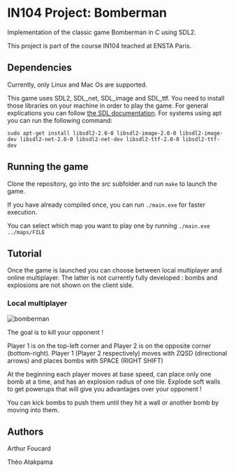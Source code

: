 # IN104 Project: Bomberman

Implementation of the classic game Bomberman in C using SDL2.

This project is part of the course IN104 teached at ENSTA Paris.

## Dependencies
Currently, only Linux and Mac Os are supported.

This game uses SDL2, SDL_net, SDL_image and SDL_ttf. You need to install those libraries on your machine in order to play the game.
For general explications you can follow [the SDL documentation](https://wiki.libsdl.org/SDL2/Installation).
For systems using apt you can run the following command:

```sudo apt-get install libsdl2-2.0-0 libsdl2-image-2.0-0 libsdl2-image-dev libsdl2-net-2.0-0 libsdl2-net-dev libsdl2-ttf-2.0-0 libsdl2-ttf-dev```


## Running the game

Clone the repository, go into the *src* subfolder and run ```make``` to launch the game.

If you have already compiled once, you can run ```./main.exe``` for faster execution.

You can select which map you want to play one by running ```./main.exe ../maps/FILE```

## Tutorial

Once the game is launched you can choose between local multiplayer and online multiplayer. The latter is not currently fully developed : bombs and explosions are 
not shown on the client side.

### Local multiplayer

![bomberman](https://github.com/jormunggand/bomberman/assets/147948820/2241b929-c6b7-42fc-a922-b4b4bbc08cb6)

The goal is to kill your opponent !

Player 1 is on the top-left corner and Player 2 is on the opposite corner (bottom-right). 
Player 1 (Player 2 respectively) moves with ZQSD (directional arrows) and places bombs with SPACE (RIGHT SHIFT)

At the beginning each player moves at base speed, can place only one bomb at a time, and has an explosion radius of one tile. Explode soft walls to get powerups that will
give you advantages over your opponent !

You can kick bombs to push them until they hit a wall or another bomb by moving into them.


## Authors
Arthur Foucard

Théo Atakpama


